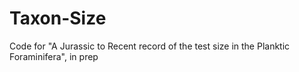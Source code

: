 # Taxon-Size
Code for "A Jurassic to Recent record of the test size in the Planktic Foraminifera", in prep
